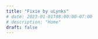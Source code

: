 ```yaml
---
title: "Fixie by uLynks"
# date: 2023-01-01T08:00:00-07:00
# description: "Home"
draft: false
---
```


